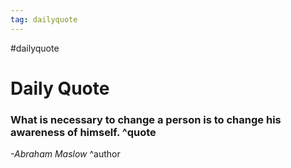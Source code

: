 ```yaml
---
tag: dailyquote
---
```


#dailyquote

# Daily Quote

### What is necessary to change a person is to change his awareness of himself. ^quote
*-Abraham Maslow* ^author
